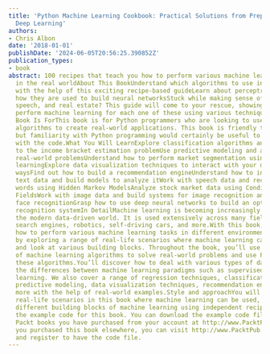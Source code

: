 ```yaml
---
title: 'Python Machine Learning Cookbook: Practical Solutions from Preprocessing to
  Deep Learning'
authors:
- Chris Albon
date: '2018-01-01'
publishDate: '2024-06-05T20:56:25.390852Z'
publication_types:
- book
abstract: 100 recipes that teach you how to perform various machine learning tasks
  in the real worldAbout This BookUnderstand which algorithms to use in a given context
  with the help of this exciting recipe-based guideLearn about perceptrons and see
  how they are used to build neural networksStuck while making sense of images, text,
  speech, and real estate? This guide will come to your rescue, showing you how to
  perform machine learning for each one of these using various techniquesWho This
  Book Is ForThis book is for Python programmers who are looking to use machine-learning
  algorithms to create real-world applications. This book is friendly to Python beginners,
  but familiarity with Python programming would certainly be useful to play around
  with the code.What You Will LearnExplore classification algorithms and apply them
  to the income bracket estimation problemUse predictive modeling and apply it to
  real-world problemsUnderstand how to perform market segmentation using unsupervised
  learningExplore data visualization techniques to interact with your data in diverse
  waysFind out how to build a recommendation engineUnderstand how to interact with
  text data and build models to analyze itWork with speech data and recognize spoken
  words using Hidden Markov ModelsAnalyze stock market data using Conditional Random
  FieldsWork with image data and build systems for image recognition and biometric
  face recognitionGrasp how to use deep neural networks to build an optical character
  recognition systemIn DetailMachine learning is becoming increasingly pervasive in
  the modern data-driven world. It is used extensively across many fields such as
  search engines, robotics, self-driving cars, and more.With this book, you will learn
  how to perform various machine learning tasks in different environments. We’ll start
  by exploring a range of real-life scenarios where machine learning can be used,
  and look at various building blocks. Throughout the book, you’ll use a wide variety
  of machine learning algorithms to solve real-world problems and use Python to implement
  these algorithms.You’ll discover how to deal with various types of data and explore
  the differences between machine learning paradigms such as supervised and unsupervised
  learning. We also cover a range of regression techniques, classification algorithms,
  predictive modeling, data visualization techniques, recommendation engines, and
  more with the help of real-world examples.Style and approachYou will explore various
  real-life scenarios in this book where machine learning can be used, and learn about
  different building blocks of machine learning using independent recipes in the book.Downloading
  the example code for this book. You can download the example code files for all
  Packt books you have purchased from your account at http://www.PacktPub.com. If
  you purchased this book elsewhere, you can visit http://www.PacktPub.com/support
  and register to have the code file.
---
```

